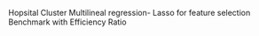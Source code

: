 Hopsital Cluster
Multilineal regression- Lasso for feature selection
Benchmark with Efficiency Ratio
